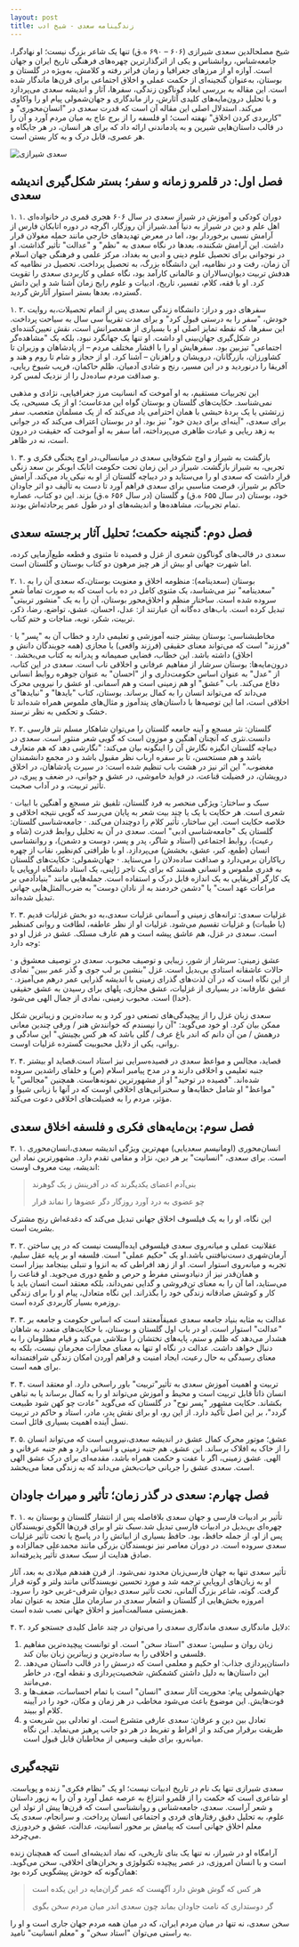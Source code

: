 ```yaml
---
layout: post
title: زندگینامه سعدی - شیخ ادب
---
```


شیخ مصلحالدین سعدی شیرازی (۶۰۶ – ۶۹۰ ه.ق) تنها یک شاعر بزرگ نیست؛ او نهادگرا، جامعه‌شناس، روانشناس و یکی از اثرگذارترین چهره‌های فرهنگی تاریخ ایران و جهان است. آوازه او از مرزهای جغرافیا و زمان فراتر رفته و کلامش، به‌ویژه در گلستان و بوستان، به‌عنوان گنجینه‌ای از حکمت عملی و اخلاق اجتماعی برای قرن‌ها ماندگار شده است. این مقاله به بررسی ابعاد گوناگون زندگی، سفرها، آثار و اندیشه سعدی می‌پردازد و با تحلیل درون‌مایه‌های کلیدی آثارش، راز ماندگاری و جهان‌شمولی پیام او را واکاوی می‌کند. استدلال اصلی این مقاله آن است که قدرت سعدی در "انسان‌محوری" و "کاربردی کردن اخلاق" نهفته است؛ او فلسفه را از برج عاج به میان مردم آورد و آن را در قالب داستان‌هایی شیرین و به یادماندنی ارائه داد که برای هر انسان، در هر جایگاه و هر عصری، قابل درک و به کار بستن است.

![سعدی شیرازی](https://indexes.ir/biography/saadi-shirazi.jpg)

## فصل اول: در قلمرو زمانه و سفر؛ بستر شکل‌گیری اندیشه سعدی

۱. ۱. دوران کودکی و آموزش در شیراز
سعدی در سال ۶۰۶ هجری قمری در خانواده‌ای اهل علم و دین در شیراز به دنیا آمد.شیراز آن روزگار، اگرچه در دوره اتابکان فارس از آرامش نسبی برخوردار بود، اما در معرض تهدیدهای خارجی مانند حمله مغولان قرار داشت. این آرامش شکننده، بعدها در نگاه سعدی به "نظم" و "عدالت" تأثیر گذاشت. او در نوجوانی برای تحصیل علوم دینی و ادبی به بغداد، مرکز علمی و فرهنگی جهان اسلام آن زمان، رفت و در نظامیه، این دانشگاه بزرگ، به تحصیل پرداخت. تحصیل در نظامیه که هدفش تربیت دیوان‌سالاران و عالمانی کارآمد بود، نگاه عملی و کاربردی سعدی را تقویت کرد. او با فقه، کلام، تفسیر، تاریخ، ادبیات و علوم رایج زمان آشنا شد و این دانش گسترده، بعدها بستر استوار آثارش گردید.

۱. ۲. سفرهای دور و دراز: دانشگاه زندگی
سعدی پس از اتمام تحصیلات،به روایت خودش، "سفر را به درستی قبول کرد" و برای مدت تقریباً سی سال به سیاحت پرداخت. این سفرها، که نقطه تمایز اصلی او با بسیاری از همعصرانش است، نقش تعیین‌کننده‌ای در شکل‌گیری جهان‌بینی او داشت. او تنها یک جهانگرد نبود، بلکه یک "مشاهد‌ه‌گر اجتماعی" تیزبین بود. سفرهایش او را با اقشار مختلف مردم – از پادشاهان و وزیران تا کشاورزان، بازرگانان، درویشان و راهزنان – آشنا کرد. او از حجاز و شام تا روم و هند و آفریقا را درنوردید و در این مسیر، رنج و شادی آدمیان، ظلم حاکمان، فریب شیوخ ریایی، و صداقت مردم ساده‌دل را از نزدیک لمس کرد.

این تجربیات مستقیم، به او آموخت که انسانیت مرز جغرافیایی، نژادی و مذهبی نمی‌شناسد. حکایت‌های گلستان و بوستان گواه این مدعاست؛ او از یک مسیحی، یک زرتشتی یا یک بردۀ حبشی با همان احترامی یاد می‌کند که از یک مسلمان متعصب. سفر برای سعدی، "آینه‌ای برای دیدن خود" نیز بود. او در بوستان اعتراف می‌کند که در جوانی به زهد ریایی و عبادت ظاهری می‌پرداخته، اما سفر به او آموخت که حقیقت در درون است، نه در ظاهر.

۱. ۳. بازگشت به شیراز و اوج شکوفایی
سعدی در میانسالی،در اوج پختگی فکری و تجربی، به شیراز بازگشت. شیراز در این زمان تحت حکومت اتابک ابوبکر بن سعد زنگی قرار داشت که سعدی او را می‌ستاید و در دیباچه گلستان از او به نیکی یاد می‌کند. آرامش حاکم بر شیراز، فرصت مناسبی برای سعدی فراهم آورد تا دست به تألیف دو اثر جاودان خود، بوستان (در سال ۶۵۵ ه.ق) و گلستان (در سال ۶۵۶ ه.ق) بزند. این دو کتاب، عصاره تمام تجربیات، مشاهده‌ها و اندیشه‌های او در طول عمر پرحادثه‌اش بودند.

## فصل دوم: گنجینه حکمت؛ تحلیل آثار برجسته سعدی

سعدی در قالب‌های گوناگون شعری از غزل و قصیده تا مثنوی و قطعه طبع‌آزمایی کرده، اما شهرت جهانی او بیش از هر چیز مرهون دو کتاب بوستان و گلستان است.

۲. ۱. بوستان (سعدینامه): منظومه اخلاق و معنویت
بوستان،که سعدی آن را به "سعدینامه" نیز می‌شناسد، یک مثنوی کامل در ده باب است که به صورت تماماً شعر سروده شده است. ساختار منظم و اخلاق‌محور بوستان، آن را به یک "منشور تربیتی" تبدیل کرده است. باب‌های ده‌گانه آن عبارتند از: عدل، احسان، عشق، تواضع، رضا، ذکر، تربیت، شکر، توبه، مناجات و ختم کتاب.

· مخاطبشناسی: بوستان بیشتر جنبه آموزشی و تعلیمی دارد و خطاب آن به "پسر" یا "فرزند" است که می‌تواند معنای حقیقی (فرزند واقعی) یا مجازی (همه جویندگان دانش و اخلاق) داشته باشد. این خطاب، فضایی صمیمانه و پدرانه به کتاب می‌بخشد.
· درون‌مایه‌ها: بوستان سرشار از مفاهیم عرفانی و اخلاقی ناب است. سعدی در این کتاب، از "عدل" به عنوان اساس حکومت‌داری و از "احسان" به عنوان جوهره روابط انسانی دفاع می‌کند. باب "عشق" او هم زمینی است و هم آسمانی. او عشق را نیرویی محرک می‌داند که می‌تواند انسان را به کمال برساند. بوستان، کتاب "بایدها" و "نبایدها"ی اخلاقی است، اما این توصیه‌ها با داستان‌های پندآموز و مثال‌های ملموس همراه شده‌اند تا خشک و تحکمی به نظر نرسند.

۲. ۲. گلستان: نثر مسجع و آینه جامعه
گلستان را می‌توان شاهکار مسلم نثر فارسی دانست.نثری که آنچنان آهنگین و موزون است که گویی شعر منثور است. سعدی در دیباچه گلستان انگیزه نگارش آن را اینگونه بیان می‌کند: "نگارشی دهد که هم متعارف باشد و هم مستحسن، تا بر سفره ارباب نظر مقبول باشد و در مجمع دانشمندان مغضوب." این اثر نیز در هشت باب تنظیم شده است: در سیرت پادشاهان، در اخلاق درویشان، در فضیلت قناعت، در فواید خاموشی، در عشق و جوانی، در ضعف و پیری، در تأثیر تربیت، و در آداب صحبت.

· سبک و ساختار: ویژگی منحصر به فرد گلستان، تلفیق نثر مسجع و آهنگین با ابیات شعری است. هر حکایت با یک یا چند بیت شعر به پایان می‌رسد که گویی نتیجه اخلاقی و خلاصه حکایت است. این ساختار، تأثیر کلام را دوچندان می‌کند.
· جامعه‌شناسی گلستان: گلستان یک "جامعه‌شناسی ادبی" است. سعدی در آن به تحلیل روابط قدرت (شاه و رعیت)، روابط اجتماعی (استاد و شاگر، پدر و پسر، دوست و دشمن)، و روانشناسی انسان (طمع، کبر، عشق، بخشش) می‌پردازد. او با ظرافتی کم‌نظیر، نقاب از چهره ریاکاران برمی‌دارد و صداقت ساده‌دلان را می‌ستاید.
· جهان‌شمولی: حکایت‌های گلستان به قدری ملموس و انسانی هستند که برای یک تاجر ژاپنی، یک استاد دانشگاه اروپایی یا یک کارگر آفریقایی به یک اندازه قابل درک و استفاده است. جمله‌هایی مانند "بنیادآدمی بر مراعات عهد است" یا "دشمن خردمند به از نادان دوست" به ضرب‌المثل‌هایی جهانی تبدیل شده‌اند.

۲. ۳. غزلیات سعدی: ترانه‌های زمینی و آسمانی
غزلیات سعدی،به دو بخش غزلیات قدیم (یا طیبات) و غزلیات تقسیم می‌شود. غزلیات او از نظر عاطفه، لطافت و روانی کمنظیر است. سعدی در غزل، هم عاشق پیشه است و هم عارف مسلک. عشق در غزل او دو وجه دارد:

· عشق زمینی: سرشار از شور، زیبایی و توصیف محبوب. سعدی در توصیف معشوق و حالات عاشقانه استادی بی‌بدیل است. غزل "بنشین بر لب جوی و گذر عمر ببین" نمادی از این نگاه است که در آن لذت‌های گذرای زمینی با اندیشه گذرایی عمر درهم می‌آمیزد.
· عشق عارفانه: در بسیاری از غزلیات، عشق مجازی، پلهای برای رسیدن به عشق حقیقی (خدا) است. محبوب زمینی، نمادی از جمال الهی می‌شود.

سعدی زبان غزل را از پیچیدگی‌های تصنعی دور کرد و به ساده‌ترین و زیباترین شکل ممکن بیان کرد. او خود می‌گوید: "آن را نپسندم که خوانندش هنر / ورقی چندین معانی درهمش / من آن دانم که اندر باغ عرف / گلی باشد که هر کس بچینش." این سادگی و روانی، یکی از دلایل محبوبیت گسترده غزلیات اوست.

۲. ۴. قصاید، مجالس و مواعظ
سعدی در قصیده‌سرایی نیز استاد است.قصاید او بیشتر جنبه تعلیمی و اخلاقی دارند و در مدح پیامبر اسلام (ص) و خلفای راشدین سروده شده‌اند. "قصیده در توحید" او از مشهورترین نمونه‌هاست. همچنین "مجالس" یا "مواعظ" او شامل خطابه‌ها و سخنرانی‌های اخلاقی اوست که در آنها با زبانی شیوا و مؤثر، مردم را به فضیلت‌های اخلاقی دعوت می‌کند.

## فصل سوم: بن‌مایه‌های فکری و فلسفه اخلاق سعدی

۳. ۱. انسان‌محوری (اومانیسم سعدیایی)
مهم‌ترین ویژگی اندیشه سعدی،انسان‌محوری است. برای سعدی، "انسانیت" بر هر دین، نژاد و مقامی تقدم دارد. مشهورترین نماد این اندیشه، بیت معروف اوست:

> بنی‌آدم اعضای یکدیگرند
> که در آفرینش ز یک گوهرند
> 
> چو عضوی به درد آورد روزگار
> دگر عضوها را نماند قرار

این نگاه، او را به یک فیلسوف اخلاق جهانی تبدیل می‌کند که دغدغه‌اش رنج مشترک بشریت است.

۳. ۲. عقلانیت عملی و میانه‌روی
سعدی فیلسوفی ایده‌آلیست نیست که در پی ساختن آرمان‌شهری دست‌نیافتنی باشد.او یک "حکیم عملی" است. فلسفه او بر پایه عقل سلیم، تجربه و میانه‌روی استوار است. او از زهد افراطی که به انزوا و تنبلی بینجامد بیزار است و همان‌قدر نیز از دنیادوستی مفرط و حرص و طمع دوری می‌جوید. او قناعت را می‌ستاید، اما آن را به معنای تن‌فروشی و گدایی نمی‌داند، بلکه معتقد است انسان باید با کار و کوشش صادقانه زندگی خود را بگذراند. این نگاه متعادل، پیام او را برای زندگی روزمره بسیار کاربردی کرده است.

۳. ۳. عدالت به مثابه بنیاد جامعه
سعدی عمیقاًمعتقد است که اساس حکومت و جامعه بر "عدالت" استوار است. او در باب اول گلستان و بوستان، با حکایت‌های متعدد به شاهان هشدار می‌دهد که ظلم و ستم، پایه‌های تختشان را متلاشی می‌کند و قیام مظلومان را به دنبال خواهد داشت. عدالت در نگاه او تنها به معنای مجازات مجرمان نیست، بلکه به معنای رسیدگی به حال رعیت، ایجاد امنیت و فراهم آوردن امکان زندگی شرافتمندانه برای همه است.

۳. ۴. تربیت و اهمیت آموزش
سعدی به تأثیر"تربیت" باور راسخی دارد. او معتقد است انسان ذاتاً قابل تربیت است و محیط و آموزش می‌تواند او را به کمال برساند یا به تباهی بکشاند. حکایت مشهور "پسر نوح" در گلستان که می‌گوید "عادت چو کهن شود طبیعت گردد"، بر این اصل تأکید دارد. از این رو، او برای نقش پدر، مادر، استاد و حاکم در تربیت نسل آینده اهمیت بسیاری قائل است.

۳. ۵. عشق؛ موتور محرک کمال
عشق در اندیشه سعدی،نیرویی است که می‌تواند انسان را از خاک به افلاک برساند. این عشق، هم جنبه زمینی و انسانی دارد و هم جنبه عرفانی و الهی. عشق زمینی، اگر با عفت و حکمت همراه باشد، مقدمه‌ای برای درک عشق الهی است. سعدی عشق را جریانی حیات‌بخش می‌داند که به زندگی معنا می‌بخشد.

## فصل چهارم: سعدی در گذر زمان؛ تأثیر و میراث جاودان

۴. ۱. تأثیر بر ادبیات فارسی و جهان
سعدی بلافاصله پس از انتشار گلستان و بوستان به چهره‌ای بی‌بدیل در ادبیات فارسی تبدیل شد.سبک نثر او برای قرن‌ها الگوی نویسندگان پس از او، از جمله حافظ، بود. حافظ بسیاری از ابیاتش را در پاسخ یا تحت تأثیر غزلیات سعدی سروده است. در دوران معاصر نیز نویسندگان بزرگی مانند محمدعلی جمالزاده و صادق هدایت از سبک سعدی تأثیر پذیرفته‌اند.

تأثیر سعدی تنها به جهان فارسی‌زبان محدود نمی‌شود. از قرن هفدهم میلادی به بعد، آثار او به زبان‌های اروپایی ترجمه شد و مورد تحسین نویسندگانی مانند ولتر و گوته قرار گرفت. گوته، شاعر بزرگ آلمانی، تحت تأثیر سعدی دیوان شرقی-غربی خود را سرود. امروزه بخش‌هایی از گلستان و اشعار سعدی در سازمان ملل متحد به عنوان نماد همزیستی مسالمت‌آمیز و اخلاق جهانی نصب شده است.

۴. ۲. دلایل ماندگاری سعدی
ماندگاری سعدی را می‌توان در چند عامل کلیدی جستجو کرد:

1. زبان روان و سلیس: سعدی "استاد سخن" است. او توانست پیچیده‌ترین مفاهیم فلسفی و اخلاقی را به ساده‌ترین و زیباترین زبان بیان کند.
2. داستان‌پردازی جذاب: او حکیم و معلمی است که درسش را در قالب داستان می‌دهد. این داستان‌ها به دلیل داشتن کشمکش، شخصیت‌پردازی و نقطه اوج، در خاطر می‌مانند.
3. جهان‌شمولی پیام: محوریت آثار سعدی "انسان" است با تمام احساسات، ضعف‌ها و قوت‌هایش. این موضوع باعث می‌شود مخاطب در هر زمان و مکان، خود را در آیینه کلام او ببیند.
4. تعادل بین دین و عرفان: سعدی عارفی متشرع است. او تعادلی بین شریعت و طریقت برقرار می‌کند و از افراط و تفریط در هر دو جانب پرهیز می‌نماید. این نگاه میانه‌رو، برای طیف وسیعی از مخاطبان قابل قبول است.

## نتیجه‌گیری

سعدی شیرازی تنها یک نام در تاریخ ادبیات نیست؛ او یک "نظام فکری" زنده و پویاست. او شاعری است که حکمت را از قلمرو انتزاع به عرصه عمل آورد و آن را به زیور داستان و شعر آراست. سعدی، جامعه‌شناس و روانشناسی است که قرن‌ها پیش از تولد این علوم، به تحلیل دقیق رفتارهای فردی و اجتماعی انسان پرداخت. و سرانجام، سعدی یک معلم اخلاق جهانی است که پیامش بر محور انسانیت، عدالت، عشق و خردورزی می‌چرخد.

آرامگاه او در شیراز، نه تنها یک بنای تاریخی، که نماد اندیشه‌ای است که همچنان زنده است و با انسان امروزی، در عصر پیچیده تکنولوژی و بحران‌های اخلاقی، سخن می‌گوید. همان‌گونه که خودش پیشگویی کرده بود:

> هر کس که گوش هوش دارد آگهست
> که عمر گران‌مایه در این یکده است
> 
> گر دوستداری که نامت جاودان بماند
> چون سعدی اندر میان مردم سخن بگوی

سخن سعدی، نه تنها در میان مردم ایران، که در میان همه مردم جهان جاری است و او را به راستی می‌توان "استاد سخن" و "معلم انسانیت" نامید.
